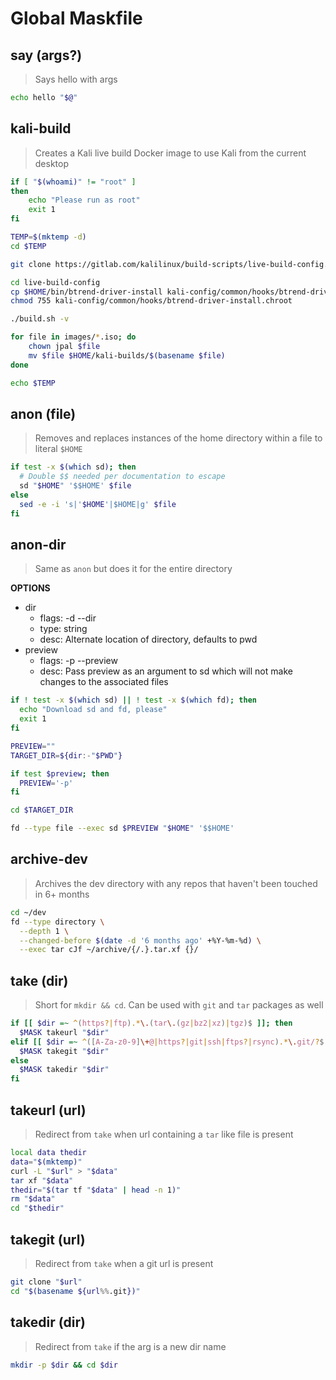 # Global Maskfile

## say (args?)

> Says hello with args

```sh
echo hello "$@"
```

## kali-build

> Creates a Kali live build Docker image to use Kali from the current desktop

```bash
if [ "$(whoami)" != "root" ]
then
    echo "Please run as root"
    exit 1
fi

TEMP=$(mktemp -d)
cd $TEMP

git clone https://gitlab.com/kalilinux/build-scripts/live-build-config.git

cd live-build-config
cp $HOME/bin/btrend-driver-install kali-config/common/hooks/btrend-driver-install.chroot
chmod 755 kali-config/common/hooks/btrend-driver-install.chroot

./build.sh -v

for file in images/*.iso; do
    chown jpal $file
    mv $file $HOME/kali-builds/$(basename $file)
done

echo $TEMP
```

## anon (file)

> Removes and replaces instances of the home directory within a file to literal `$HOME`

```bash
if test -x $(which sd); then
  # Double $$ needed per documentation to escape
  sd "$HOME" '$$HOME' $file
else
  sed -e -i 's|'$HOME'|$HOME|g' $file
fi
```

## anon-dir

> Same as `anon` but does it for the entire directory

**OPTIONS**
* dir
  * flags: -d --dir
  * type: string
  * desc: Alternate location of directory, defaults to pwd
* preview
  * flags: -p --preview
  * desc: Pass preview as an argument to sd which will not make changes to the associated files

```bash
if ! test -x $(which sd) || ! test -x $(which fd); then
  echo "Download sd and fd, please"
  exit 1
fi

PREVIEW=""
TARGET_DIR=${dir:-"$PWD"}

if test $preview; then
  PREVIEW='-p'
fi

cd $TARGET_DIR

fd --type file --exec sd $PREVIEW "$HOME" '$$HOME'
```

## archive-dev

> Archives the dev directory with any repos that haven't been touched in 6+ months

```bash
cd ~/dev
fd --type directory \
  --depth 1 \
  --changed-before $(date -d '6 months ago' +%Y-%m-%d) \
  --exec tar cJf ~/archive/{/.}.tar.xf {}/
```

## take (dir)

> Short for `mkdir && cd`. Can be used with `git` and `tar` packages as well 

```bash
if [[ $dir =~ ^(https?|ftp).*\.(tar\.(gz|bz2|xz)|tgz)$ ]]; then
  $MASK takeurl "$dir"
elif [[ $dir =~ ^([A-Za-z0-9]\+@|https?|git|ssh|ftps?|rsync).*\.git/?$ ]]; then
  $MASK takegit "$dir"
else
  $MASK takedir "$dir"
fi
```

## takeurl (url)

> Redirect from `take` when url containing a `tar` like file is present

```bash
local data thedir
data="$(mktemp)"
curl -L "$url" > "$data"
tar xf "$data"
thedir="$(tar tf "$data" | head -n 1)"
rm "$data"
cd "$thedir"
 ```

## takegit (url)

> Redirect from `take` when a git url is present

```bash
git clone "$url"
cd "$(basename ${url%%.git})"
```

## takedir (dir)

> Redirect from `take` if the arg is a new dir name

```bash
mkdir -p $dir && cd $dir
```


